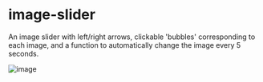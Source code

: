 # image-slider

An image slider with left/right arrows, clickable 'bubbles' corresponding to each image, and a function to automatically change the image every 5 seconds. 

![image](https://github.com/Melanie-J-Baker/image-slider/assets/104843873/e9d54e03-2ab3-4870-b8f0-4ad3557cd83c)
